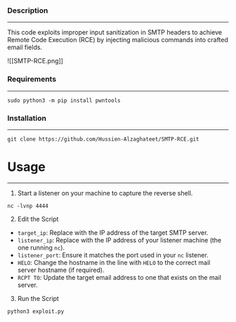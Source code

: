 
### Description 
-------
This code exploits improper input sanitization in SMTP headers to achieve Remote Code Execution (RCE) by injecting malicious commands into crafted email fields.


![[SMTP-RCE.png]]

### Requirements
---
```
sudo python3 -m pip install pwntools
```

### Installation 
--------
```
git clone https://github.com/Hussien-Alzaghateet/SMTP-RCE.git
```


# Usage
-----------
1. Start a listener on your machine to capture the reverse shell.
```
nc -lvnp 4444
```


2. Edit the Script 
- `target_ip`: Replace with the IP address of the target SMTP server.
- `listener_ip`: Replace with the IP address of your listener machine (the one running `nc`).
- `listener_port`: Ensure it matches the port used in your `nc` listener.
- `HELO`: Change the hostname in the line with `HELO` to the correct mail server hostname (if required).
- `RCPT TO`: Update the target email address to one that exists on the mail server.

3. Run the Script
```
python3 exploit.py
```

